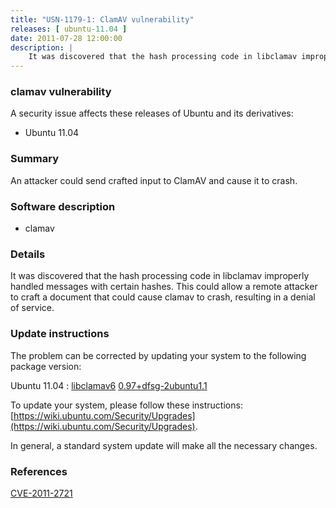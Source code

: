 ```yaml
---
title: "USN-1179-1: ClamAV vulnerability"
releases: [ ubuntu-11.04 ]
date: 2011-07-28 12:00:00
description: |
    It was discovered that the hash processing code in libclamav improperly handled messages with certain hashes. This could allow a remote attacker to craft a document that could cause clamav to crash, resulting in a denial of service. 
--- 
```

 
### clamav vulnerability

A security issue affects these releases of Ubuntu and its derivatives:

* Ubuntu 11.04

### Summary

An attacker could send crafted input to ClamAV and cause it to crash.

### Software description

* clamav 

### Details

It was discovered that the hash processing code in libclamav improperly handled messages with certain hashes. This could allow a remote attacker to craft a document that could cause clamav to crash, resulting in a denial of service. 

### Update instructions

The problem can be corrected by updating your system to the following package version:

Ubuntu 11.04
 : [libclamav6](https://launchpad.net/ubuntu/+source/clamav) <span> [0.97+dfsg-2ubuntu1.1](https://launchpad.net/ubuntu/+source/clamav/0.97+dfsg-2ubuntu1.1) </span> 

To update your system, please follow these instructions: [https://wiki.ubuntu.com/Security/Upgrades](https://wiki.ubuntu.com/Security/Upgrades).

In general, a standard system update will make all the necessary changes. 

### References

 [CVE-2011-2721](http://people.ubuntu.com/~ubuntu-security/cve/CVE-2011-2721)
 
